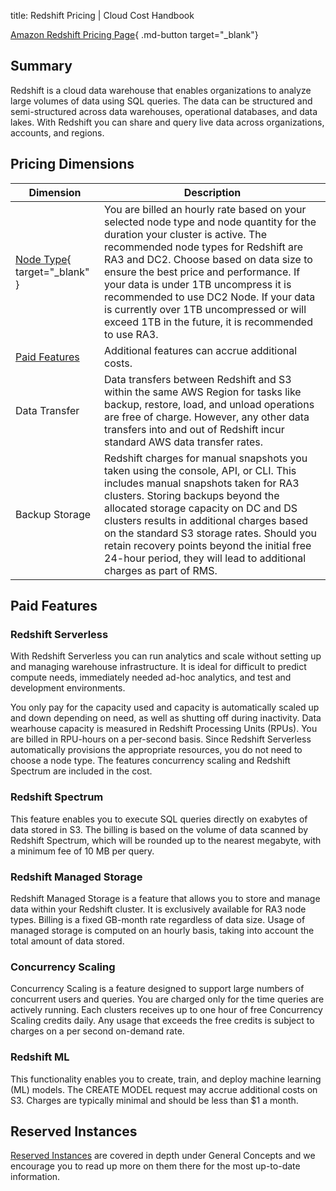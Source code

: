 title: Redshift Pricing | Cloud Cost Handbook

[Amazon Redshift Pricing Page](https://aws.amazon.com/redshift/pricing/){ .md-button target="_blank"}

## Summary
Redshift is a cloud data warehouse that enables organizations to analyze large volumes of data using SQL queries. The data can be structured and semi-structured across data warehouses, operational databases, and data lakes. With Redshift you can share and query live data across organizations, accounts, and regions.

## Pricing Dimensions
| Dimension  | Description |
| ------------- |-------------|
|[Node Type](https://instances.vantage.sh/redshift/){ target="_blank" }| You are billed an hourly rate based on your selected node type and node quantity for the duration your cluster is active. The recommended node types for Redshift are RA3 and DC2. Choose based on data size to ensure the best price and performance. If your data is under 1TB uncompress it is recommended to use DC2 Node. If your data is currently over 1TB uncompressed or will exceed 1TB in the future, it is recommended to use RA3.|
|[Paid Features](#paid-features)| Additional features can accrue additional costs.|
|Data Transfer|Data transfers between Redshift and S3 within the same AWS Region for tasks like backup, restore, load, and unload operations are free of charge. However, any other data transfers into and out of Redshift incur standard AWS data transfer rates.|
|Backup Storage|Redshift charges for manual snapshots you taken using the console, API, or CLI. This includes manual snapshots taken for RA3 clusters. Storing backups beyond the allocated storage capacity on DC and DS clusters results in additional charges based on the standard S3 storage rates. Should you retain recovery points beyond the initial free 24-hour period, they will lead to additional charges as part of RMS.|

## Paid Features

### Redshift Serverless
With Redshift Serverless you can run analytics and scale without setting up and managing warehouse infrastructure. It is ideal for difficult to predict compute needs, immediately needed ad-hoc analytics, and test and development environments. 

You only pay for the capacity used and capacity is automatically scaled up and down depending on need, as well as shutting off during inactivity. Data wearhouse capacity is measured in Redshift Processing Units (RPUs). You are billed in RPU-hours on a per-second basis. Since Redshift Serverless automatically provisions the appropriate resources, you do not need to choose a node type. The features concurrency scaling and Redshift Spectrum are included in the cost.

### Redshift Spectrum 
This feature enables you to execute SQL queries directly on exabytes of data stored in S3. The billing is based on the volume of data scanned by Redshift Spectrum, which will be rounded up to the nearest megabyte, with a minimum fee of 10 MB per query.

### Redshift Managed Storage
Redshift Managed Storage is a feature that allows you to store and manage data within your Redshift cluster. It is exclusively available for RA3 node types. Billing is a fixed GB-month rate regardless of data size. Usage of managed storage is computed on an hourly basis, taking into account the total amount of data stored.

### Concurrency Scaling
Concurrency Scaling is a feature designed to support large numbers of concurrent users and queries. You are charged only for the time queries are actively running. Each clusters receives up to one hour of free Concurrency Scaling credits daily. Any usage that exceeds the free credits is subject to charges on a per second on-demand rate.  

### Redshift ML
This functionality enables you to create, train, and deploy machine learning (ML) models. The CREATE MODEL request may accrue additional costs on S3. Charges are typically minimal and should be less than $1 a month. 

## Reserved Instances
[Reserved Instances](/aws/concepts/reserved-instances) are covered in depth under General Concepts and we encourage you to read up more on them there for the most up-to-date information.